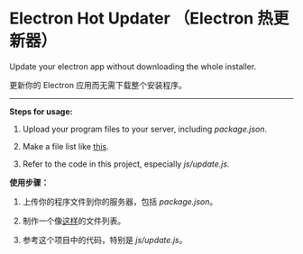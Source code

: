 # Electron Hot Updater （Electron 热更新器）

Update your electron app without downloading the whole installer.

更新你的 Electron 应用而无需下载整个安装程序。

---

**Steps for usage:**

1. Upload your program files to your server, including *package.json*.

2. Make a file list like [this](http://t.rths.tk/web/toolbox/files.json).

3. Refer to the code in this project, especially *js/update.js*.

**使用步骤：**

1. 上传你的程序文件到你的服务器，包括 *package.json*。

2. 制作一个像[这样](http://t.rths.tk/web/toolbox/files.json)的文件列表。

3. 参考这个项目中的代码，特别是 *js/update.js*。
